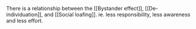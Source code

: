 There is a relationship between the [[Bystander effect]], [[De-individuation]], and [[Social loafing]]. ie. less responsibility, less awareness and less effort.